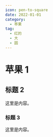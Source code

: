 ```yaml
---
icon: pen-to-square
date: 2022-01-01
category:
  - 苹果
tag:
  - 红的
  - 大
  - 圆
---
```


# 苹果 1

## 标题 2

这里是内容。

### 标题 3

这里是内容。
